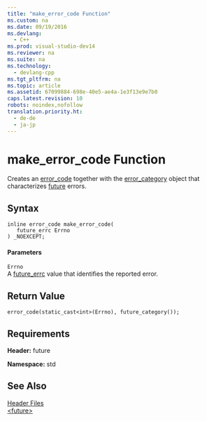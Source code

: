 ```yaml
---
title: "make_error_code Function"
ms.custom: na
ms.date: 09/19/2016
ms.devlang: 
  - C++
ms.prod: visual-studio-dev14
ms.reviewer: na
ms.suite: na
ms.technology: 
  - devlang-cpp
ms.tgt_pltfrm: na
ms.topic: article
ms.assetid: 67099884-698e-40e5-ae4a-1e3f13e9e7b0
caps.latest.revision: 10
robots: noindex,nofollow
translation.priority.ht: 
  - de-de
  - ja-jp
---
```

# make_error_code Function
Creates an [error_code](../vs140/error_code-Class.md) together with the [error_category](../vs140/error_category-Class.md) object that characterizes [future](../vs140/future-Class.md) errors.  
  
## Syntax  
  
```  
inline error_code make_error_code(  
   future_errc Errno  
) _NOEXCEPT;  
```  
  
#### Parameters  
 `Errno`  
 A [future_errc](../vs140/future_errc-Enumeration.md) value that identifies the reported error.  
  
## Return Value  
 `error_code(static_cast<int>(Errno), future_category());`  
  
## Requirements  
 **Header:** future  
  
 **Namespace:** std  
  
## See Also  
 [Header Files](../vs140/C---Standard-Library-Header-Files.md)   
 [<future\>](../vs140/-future-.md)